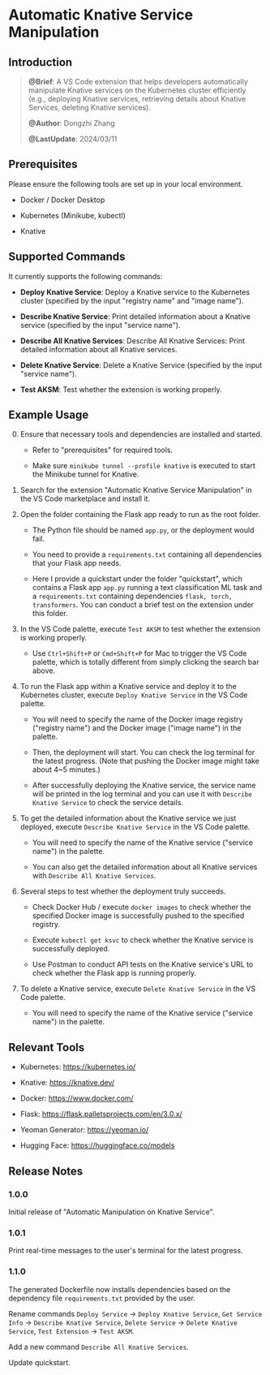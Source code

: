 # Automatic Knative Service Manipulation

## Introduction

>**@Brief**: A VS Code extension that helps developers automatically manipulate Knative services on the Kubernetes cluster efficiently (e.g., deploying Knative services, retrieving details about Knative Services, deleting Knative services). 
>
>**@Author**: Dongzhi Zhang
>
>**@LastUpdate**: 2024/03/11

## Prerequisites

Please ensure the following tools are set up in your local environment.

- Docker / Docker Desktop

- Kubernetes (Minikube, kubectl)

- Knative

## Supported Commands

It currently supports the following commands:
 
 - **Deploy Knative Service**: Deploy a Knative service to the Kubernetes cluster (specified by the input "registry name" and "image name").

 - **Describe Knative Service**: Print detailed information about a Knative service (specified by the input "service name").
 
- **Describe All Knative Services**: Describe All Knative Services: Print detailed information about all Knative services.

 - **Delete Knative Service**: Delete a Knative Service (specified by the input "service name").
 
 - **Test AKSM**: Test whether the extension is working properly.

## Example Usage

0. Ensure that necessary tools and dependencies are installed and started.

    - Refer to "prerequisites" for required tools. 

    - Make sure `minikube tunnel --profile knative` is executed to start the Minikube tunnel for Knative. 

1. Search for the extension "Automatic Knative Service Manipulation" in the VS Code marketplace and install it.

2. Open the folder containing the Flask app ready to run as the root folder.

    - The Python file should be named `app.py`, or the deployment would fail.

    - You need to provide a `requirements.txt` containing all dependencies that your Flask app needs.
    
    - Here I provide a quickstart under the folder "quickstart", which contains a Flask app `app.py` running a text classification ML task and a `requirements.txt` containing dependencies `flask, torch, transformers`. You can conduct a brief test on the extension under this folder.

3. In the VS Code palette, execute `Test AKSM` to test whether the extension is working properly.

    - Use `Ctrl+Shift+P` or `Cmd+Shift+P` for Mac to trigger the VS Code palette, which is totally different from simply clicking the search bar above.

4. To run the Flask app within a Knative service and deploy it to the Kubernetes cluster, execute `Deploy Knative Service` in the VS Code palette. 

    - You will need to specify the name of the Docker image registry ("registry name") and the Docker image ("image name") in the palette.

    - Then, the deployment will start. You can check the log terminal for the latest progress. (Note that pushing the Docker image might take about 4~5 minutes.)

    - After successfully deploying the Knative service, the service name will be printed in the log terminal and you can use it with `Describe Knative Service` to check the service details. 

5. To get the detailed information about the Knative service we just deployed, execute `Describe Knative Service` in the VS Code palette.

    - You will need to specify the name of the Knative service ("service name") in the palette.

    - You can also get the detailed information about all Knative services with `Describe All Knative Services`.

6. Several steps to test whether the deployment truly succeeds.

    - Check Docker Hub / execute `docker images` to check whether the specified Docker image is successfully pushed to the specified registry. 

    - Execute `kubectl get ksvc` to check whether the Knative service is successfully deployed.

    - Use Postman to conduct API tests on the Knative service's URL to check whether the Flask app is running properly.   

7. To delete a Knative service, execute `Delete Knative Service` in the VS Code palette.

    - You will need to specify the name of the Knative service ("service name") in the palette.

## Relevant Tools

- Kubernetes: https://kubernetes.io/

- Knative: https://knative.dev/

- Docker: https://www.docker.com/

- Flask: https://flask.palletsprojects.com/en/3.0.x/

- Yeoman Generator: https://yeoman.io/

- Hugging Face: https://huggingface.co/models

## Release Notes

### 1.0.0

Initial release of "Automatic Manipulation on Knative Service". 

### 1.0.1

Print real-time messages to the user's terminal for the latest progress. 

### 1.1.0

The generated Dockerfile now installs dependencies based on the dependency file `requirements.txt` provided by the user. 

Rename commands `Deploy Service` -> `Deploy Knative Service`, `Get Service Info` -> `Describe Knative Service`, `Delete Service` -> `Delete Knative Service`, `Test Extension` -> `Test AKSM`.

Add a new command `Describe All Knative Services`. 

Update quickstart.
